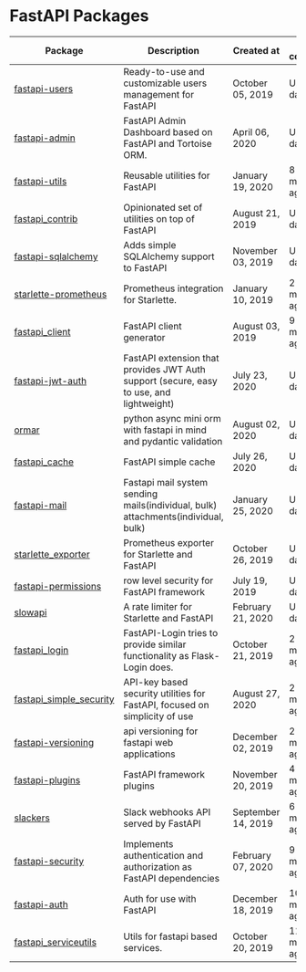 # FastAPI Packages
|                                     Package                                     |                                       Description                                        |     Created at     |  Last commit  | Stars |
|---------------------------------------------------------------------------------|------------------------------------------------------------------------------------------|--------------------|---------------|------:|
| [fastapi-users](https://github.com/frankie567/fastapi-users)                    | Ready-to-use and customizable users management for FastAPI                               | October 05, 2019   | Up-to-date    |   413 |
| [fastapi-admin](https://github.com/long2ice/fastapi-admin)                      | FastAPI Admin Dashboard based on FastAPI and Tortoise ORM.                               | April 06, 2020     | Up-to-date    |   312 |
| [fastapi-utils](https://github.com/dmontagu/fastapi-utils)                      | Reusable utilities for FastAPI                                                           | January 19, 2020   | 8 months ago  |   396 |
| [fastapi_contrib](https://github.com/identixone/fastapi_contrib)                | Opinionated set of utilities on top of FastAPI                                           | August 21, 2019    | Up-to-date    |   221 |
| [fastapi-sqlalchemy](https://github.com/mfreeborn/fastapi-sqlalchemy)           | Adds simple SQLAlchemy support to FastAPI                                                | November 03, 2019  | Up-to-date    |   141 |
| [starlette-prometheus](https://github.com/perdy/starlette-prometheus)           | Prometheus integration for Starlette.                                                    | January 10, 2019   | 2 months ago  |   107 |
| [fastapi_client](https://github.com/dmontagu/fastapi_client)                    | FastAPI client generator                                                                 | August 03, 2019    | 9 months ago  |   112 |
| [fastapi-jwt-auth](https://github.com/IndominusByte/fastapi-jwt-auth)           | FastAPI extension that provides JWT Auth support (secure, easy to use, and lightweight)  | July 23, 2020      | Up-to-date    |    50 |
| [ormar](https://github.com/collerek/ormar)                                      | python async mini orm with fastapi in mind and pydantic validation                       | August 02, 2020    | Up-to-date    |    56 |
| [fastapi_cache](https://github.com/comeuplater/fastapi_cache)                   | FastAPI simple cache                                                                     | July 26, 2020      | Up-to-date    |    35 |
| [fastapi-mail](https://github.com/sabuhish/fastapi-mail)                        | Fastapi mail system sending mails(individual, bulk) attachments(individual, bulk)        | January 25, 2020   | Up-to-date    |    47 |
| [starlette_exporter](https://github.com/stephenhillier/starlette_exporter)      | Prometheus exporter for Starlette and FastAPI                                            | October 26, 2019   | Up-to-date    |    67 |
| [fastapi-permissions](https://github.com/holgi/fastapi-permissions)             | row level security for FastAPI framework                                                 | July 19, 2019      | Up-to-date    |    78 |
| [slowapi](https://github.com/laurentS/slowapi)                                  | A rate limiter for Starlette and FastAPI                                                 | February 21, 2020  | Up-to-date    |    83 |
| [fastapi_login](https://github.com/MushroomMaula/fastapi_login)                 | FastAPI-Login tries to provide similar functionality as Flask-Login does.                | October 21, 2019   | 2 months ago  |    82 |
| [fastapi_simple_security](https://github.com/mrtolkien/fastapi_simple_security) | API-key based security utilities for FastAPI, focused on simplicity of use               | August 27, 2020    | 2 months ago  |     6 |
| [fastapi-versioning](https://github.com/DeanWay/fastapi-versioning)             | api versioning for fastapi web applications                                              | December 02, 2019  | 2 months ago  |    86 |
| [fastapi-plugins](https://github.com/madkote/fastapi-plugins)                   | FastAPI framework plugins                                                                | November 20, 2019  | 4 months ago  |    59 |
| [slackers](https://github.com/uhavin/slackers)                                  | Slack webhooks API served by FastAPI                                                     | September 14, 2019 | 6 months ago  |    24 |
| [fastapi-security](https://github.com/jmagnusson/fastapi-security)              | Implements authentication and authorization as FastAPI dependencies                      | February 07, 2020  | 9 months ago  |     8 |
| [fastapi-auth](https://github.com/dmontagu/fastapi-auth)                        | Auth for use with FastAPI                                                                | December 18, 2019  | 10 months ago |    37 |
| [fastapi_serviceutils](https://github.com/skallfass/fastapi_serviceutils)       | Utils for fastapi based services.                                                        | October 20, 2019   | 11 months ago |    18 |
